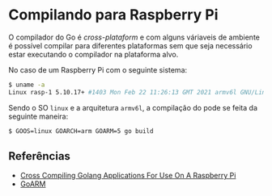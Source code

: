# Compilando para Raspberry Pi

O compilador do Go é _cross-plataform_ e com alguns váriaveis de ambiente
é possível compilar para diferentes plataformas sem que seja necessário
estar executando o compilador na plataforma alvo.

No caso de um Raspberry Pi com o seguinte sistema:

```bash
$ uname -a
Linux rasp-1 5.10.17+ #1403 Mon Feb 22 11:26:13 GMT 2021 armv6l GNU/Linux
```

Sendo o SO `linux` e a arquitetura `armv6l`, a compilação do pode se feita
da seguinte maneira:

```bash
$ GOOS=linux GOARCH=arm GOARM=5 go build
```

## Referências
* [Cross Compiling Golang Applications For Use On A Raspberry Pi](https://www.thepolyglotdeveloper.com/2017/04/cross-compiling-golang-applications-raspberry-pi/)
* [GoARM](https://github.com/golang/go/wiki/GoArm)
